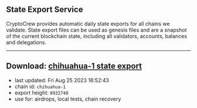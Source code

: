 ## State Export Service
CryptoCrew provides automatic daily state exports for all chains we validate. State export files can be used as genesis files and are a snapshot of the current blockchain state, including all validators, accounts, balances and delegations.

---
**Download: [chihuahua-1 state export](https://dl.ccvalidators.com/SERVICE/chihuahua/chihuahua-1_export_8932740.json)**
---

- last updated: Fri Aug 25 2023 16:52:43
- chain id: `chihuahua-1`
- export height: `8932740`
- use for: airdrops, local tests, chain recovery
